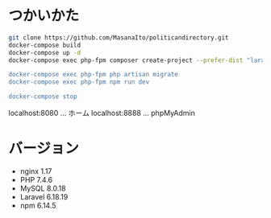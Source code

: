 # つかいかた

```bash
git clone https://github.com/MasanaIto/politicandirectory.git
docker-compose build
docker-compose up -d
docker-compose exec php-fpm composer create-project --prefer-dist "laravel/laravel=6.5.2 .

docker-compose exec php-fpm php artisan migrate
docker-compose exec php-fpm npm run dev

docker-compose stop
```

localhost:8080 ... ホーム
localhost:8888 ... phpMyAdmin

# バージョン
- nginx 1.17 
- PHP 7.4.6
- MySQL 8.0.18
- Laravel 6.18.19
- npm 6.14.5